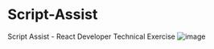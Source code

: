 # Script-Assist
Script Assist - React Developer Technical  Exercise 
![image](https://github.com/user-attachments/assets/a0af4ae9-36b0-4959-aa06-f0cef6e453f7)

